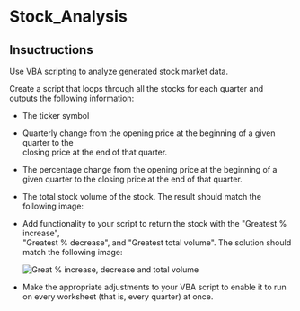# Stock_Analysis

## Insuctructions 

Use VBA scripting to analyze generated stock market data.

Create a script that loops through all the stocks for each quarter and outputs the
following information:

- The ticker symbol

- Quarterly change from the opening price at the beginning of a given quarter to the     
      closing price at the end of that quarter.

- The percentage change from the opening price at the beginning of a given quarter to the 
  closing price at the end of that quarter.

- The total stock volume of the stock. The result should match the following image:


- Add functionality to your script to return the stock with the "Greatest % increase",     
  "Greatest % decrease", and "Greatest total volume". The solution should match the 
  following image:
      
  ![Great % increase, decrease and total volume](https://github.com/kgregart/vba_challenge/blob/main/Screenshot_2020_Results.png)
    
- Make the appropriate adjustments to your VBA script to enable it to run on every 
  worksheet (that is, every quarter) at once.


   
